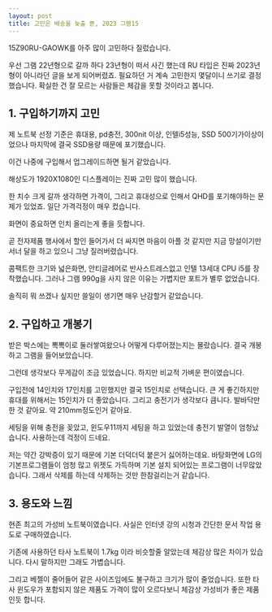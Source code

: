 ```yaml
---
layout: post
title: 고민은 배송을 늦출 뿐, 2023 그램15
---
```


15Z90RU-GAOWK를 아주 많이 고민하다 질렀습니다.

우선 그램 22년형으로 갈까 하다 23년형이 떠서 사긴 했는데 RU 타입은 진짜 2023년형이 아니라던 글을 보게 되어버렸죠.
필요하던 거 계속 고민한지 몇달이니 쓰기로 결정했습니다.
확실한 건 잘 모르는 사람들은 체감을 못할 것이라고 봅니다.



<h2>1. 구입하기까지 고민</h2>
제 노트북 선정 기준은 휴대용, pd충전, 300nit 이상, 인텔i5성능, SSD 500기가이상이었으나 마지막에 결국 SSD용량 때문에 포기했습니다.

이건 나중에 구입해서 업그레이드하면 될거 같았습니다.

해상도가 1920X1080인 디스플레이는 진짜 고민 많이 했습니다.

한 치수 크게 갈까 생각하면 가격이, 그리고 휴대성으로 인해서 QHD를 포기해야하는 문제가 있었죠. 
일단 가격걱정이 매우 컸습니다.

화면이 중요하면 인치 올리는게 좋을 듯합니다.

곧 전자제품 행사에서 할인 들어가서 더 싸지면 마음이 아플 것 같지만 지금 망설이기만 서너 달을 하고 있으니 그냥 질러버렸습니다.

콤팩트한 크기와 넓은화면, 안티글레어로 반사스트레스없고 인텔 13세대 CPU i5를 장착했습니다.
그러나 그램 990g을 사지 않은 이유는 가볍지만 포트가 별루 없었습니다.

솔직히 뭐 쓰겠나 싶지만 쓸일이 생기면 매우 난감할거 같았습니다.



<h2>2. 구입하고 개봉기</h2>
받은 박스에는 뽁뽁이로 둘러쌓여왔으나 어떻게 다루어졌는지는 몰랐습니다.
결국 개봉하고 그램을 들어보았습니다. 

그런데 생각보다 무게감이 조금 있었습니다. 
하지만 비교적 가벼운 편이였습니다.

구입전에 14인치와 17인치를 고민했지만 결국 15인치로 선택습니다. 
큰 게 좋긴하지만 휴대를 위해서는 15인치가 더 좋았습니다.
그리고 충전기가 생각보다 큼니다. 
발바닥만 한 것 같아요. 약 210mm정도인거 같아요.

세팅을 위해 충전을 꽂았고, 윈도우11까지 세팅을 하고 있었는데 충전기 발열이 엄청났습니다.
사용하는데 걱정이 드네요.

저는 약간 강박증이 있기 때문에 기본 더덕더덕 붙은거 싫어하는데요.
바탕화면에 LG의 기본프로그램들이 엄청 많고 위젯도 가득하며 기본 설치 되어있는 프로그램이 너무많았습니다.
그래서 삭제를 하는데 삭제하는 것만 한참걸리는거 같습니다.



<h2>3. 용도와 느낌</h2>
현존 최고의 가성비 노트북이였습니다.
사실은 인터넷 강의 시청과 간단한 문서 작업 용도로 구매하였습니다.

기존에 사용하던 타사 노트북이 1.7kg 이라 비슷할줄 알았는데 체감상 많은 차이가 있습니다.
다시 말하지만 그래도 가볍습니다.

그리고 베젤이 줄어들어 같은 사이즈임에도 불구하고 크기가 많이 줄었습니다.
또한 타사 윈도우가 포함되지 않은 제품도 가격이 많이 오르다보니 체감상 가성비가 좋은 제품인듯 합니다.